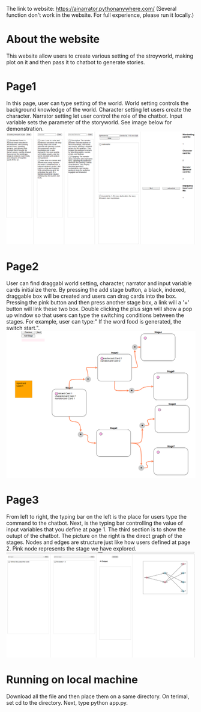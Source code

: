 
The link to website: https://ainarrator.pythonanywhere.com/    (Several function don't work in the website. For full experience, please run it locally.)

# About the website
This website allow users to create various setting of the stroyworld, making plot on it and then pass it to chatbot to generate stories.

# Page1
In this page, user can type setting of the world. World setting controls the background knowledge of the world. Character setting let users create the character. Narrator setting let user control the role of the chatbot. Input variable sets the parameter of the storyworld. See image below for demonstration. 
![alt text](https://github.com/warrenwong641/AInarrator/blob/0b2ae84ef145da559305dd613347c99cb077ebf4/page1.png)

# Page2
User can find draggabl world setting, character, narrator and input variable cards initialize there. By pressing the add stage button, a black, indexed, draggable box will be created and users can drag cards into the box. Pressing the pink button and then press another stage box, a link will a '+' button will link these two box. Double clicking the plus sign will show a pop up window so that users can type the switching conditions between the stages. For example, user can type:" If the word food is generated, the switch start.". 
![alt text](https://github.com/warrenwong641/AInarrator/blob/0b2ae84ef145da559305dd613347c99cb077ebf4/page2.png)


# Page3
From left to right, the typing bar on the left is the place for users type the command to the chatbot. Next, is the typing bar controlling the value of input variables that you define at page 1. The third section is to show the outupt of the chatbot. The picture on the right is the direct graph of the stages. Nodes and edges are structure just like how users defined at page 2. Pink node represents the stage we have explored. 
![alt text](https://github.com/warrenwong641/AInarrator/blob/0b2ae84ef145da559305dd613347c99cb077ebf4/page3.png)

# Running on local machine
Download all the file and then place them on a same directory. On terimal, set cd to the directory. Next, type python app.py.

